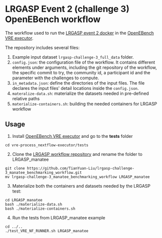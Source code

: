 # LRGASP Event 2 (challenge 3) OpenEBench workflow
The workflow used to run the [LRGASP event 2 docker](https://github.com/TianYuan-Liu/lrgasp-challenge-3_benchmarking_docker) in the [OpenEBench VRE executor](https://github.com/inab/vre-process_nextflow-executor). 

The repository includes several files:

1. Example input dataset `lrgasp-challenge-3_full_data` folder.
2. `config.json`:  the configuration file of the workflow. It contains different elements under arguments, including the git repository of the workflow, the specific commit to try, the community id, a participant id and the parameter with the challenges to compute. 
3. `in_metadata.json`: define the directories of the input files. The file declares the input files' detail locations inside the `config.json`.
4. `materalize-data.sh`: materialize the datasets needed in pre-defined relative paths
5. `materialize-containers.sh`: building the needed containers for LRGASP workflow 

## Usage
1. Install [OpenEBench VRE executor](https://github.com/inab/vre-process_nextflow-executor/blob/master/INSTALL.md) and go to the **tests** folder
```
cd vre-process_nextflow-executor/tests
```
2. Clone the [LRGASP workflow repository](https://github.com/TianYuan-Liu/lrgasp-challenge-3_manatee_benchmarking_workflow) and rename the folder to  LRGASP_manatee
```
git clone https://github.com/TianYuan-Liu/lrgasp-challenge-3_manatee_benchmarking_workflow.git
mv lrgasp-challenge-3_manatee_benchmarking_workflow LRGASP_manatee
```
3. Materialize both the containers and datasets needed by the LRGASP test:
```
cd LRGASP_manatee
bash ./materialize-data.sh
bash ./materialize-containers.sh
```
4. Run the tests from LRGASP_manatee example
```
cd ../..
./test_VRE_NF_RUNNER.sh LRGASP_manatee
```
